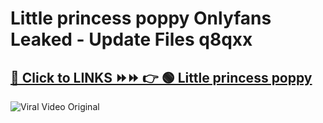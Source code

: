 
 # Little princess poppy Onlyfans Leaked - Update Files q8qxx

## <h2><a href="https://clipsfans.com/Little_princess_poppy&ref=git">🔗 Click to LINKS ⏩⏩ 👉 🟢 Little princess poppy </a></h2>

<a href="https://clipsfans.com/Little_princess_poppy&ref=git" rel="nofollow" data-target="animated-image.originalLink"><img src="https://i.ibb.co.com/xMMVF88/686577567.gif" alt="Viral Video Original" style="max-width: 100%; display: inline-block;" data-target="animated-image.originalImage"></a>

